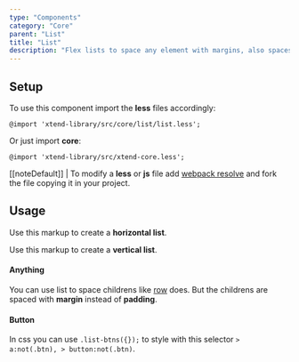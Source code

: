 ```yaml
---
type: "Components"
category: "Core"
parent: "List"
title: "List"
description: "Flex lists to space any element with margins, also spaces vertically."
---
```


## Setup

To use this component import the **less** files accordingly:

```less
@import 'xtend-library/src/core/list/list.less';
```

Or just import **core**:

```less
@import 'xtend-library/src/xtend-core.less';
```

[[noteDefault]]
| To modify a **less** or **js** file add [webpack resolve](/introduction/setup#usage-webpack) and fork the file copying it in your project.

## Usage

Use this markup to create a **horizontal list**.

<script type="text/plain" class="language-markup">
  <nav class="list">
    <!-- content -->
  </nav>
</script>

Use this markup to create a **vertical list**.

<script type="text/plain" class="language-markup">
  <nav class="list-block">
    <!-- content -->
  </nav>
</script>

#### Anything

You can use list to space childrens like [row](/components/core/row/content) does. But the childrens are spaced with **margin** instead of **padding**.

<demo>
  <demovanilla src="vanilla/components/core/list/anything-row" name="horizontal">
  </demovanilla>
  <demovanilla src="vanilla/components/core/list/anything-column" name="vertical">
  </demovanilla>
  <demovanilla src="vanilla/components/core/list/anything-nested" name="nested">
  </demovanilla>
</demo>

#### Button

In css you can use `.list-btns({});` to style with this selector `> a:not(.btn), > button:not(.btn)`.

<demo>
  <demovanilla src="vanilla/components/core/list/button-row" name="horizontal">
  </demovanilla>
  <demovanilla src="vanilla/components/core/list/button-column" name="vertical">
  </demovanilla>
  <demovanilla src="vanilla/components/core/list/button-nested" name="nested">
  </demovanilla>
</demo>
